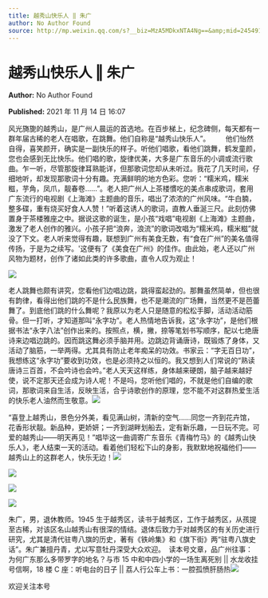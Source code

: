 ```yaml
---
title: 越秀山快乐人 ‖ 朱广
author: No Author Found
source: http://mp.weixin.qq.com/s?__biz=MzA5MDkxNTA4Ng==&amp;mid=2454911705&amp;idx=1&amp;sn=55bedeaf984e378c8fcb8446f9faab94&amp;chksm=87a232b8b0d5bbae1f121e08c823dad7e5f4c2dff4912f8af0dc395e881f0e1e793917c46d9e#rd
---
```


# 越秀山快乐人 ‖ 朱广

**Author:** No Author Found

**Published:** 2021 年 11 月 14 日 16:07

风光旖旎的越秀山，是广州人晨运的首选地。在百步梯上，纪念碑侧，每天都有一群年届古稀的老人在唱歌，在跳舞。他们自称是“越秀山快乐人”。        他们怡然自得，喜笑颜开，确实是一副快乐的样子。听他们唱歌，看他们跳舞，鹤发童颜，您也会感到无比快乐。他们唱的歌，旋律优美，大多是广东音乐的小调或流行歌曲。乍一听，尽管那旋律耳熟能详，但那歌词您却从未听过。我花了几天时间，仔细地听，却发现那歌词十分有趣。充满鲜明的地方色彩。您听：“糯米鸡，糯米糍，芋角，凤爪，靓春卷……”。老人把广州人上茶楼慣吃的美点串成歌词，套用广东流行的电视剧《上海滩》主题曲的音乐，唱出了浓浓的广州风味。“牛白腩，整多碟，重有烧买好食人人赞！”听着这诱人的歌词，直教人垂涎三尺。此刻仿佛置身于茶楼雅座之中。据说这歌的诞生，是小孩“戏唱”电视剧《上海滩》主题曲，激发了老人创作的雅兴。小孩子把“浪奔，浪流”的歌词改唱为“糯米鸡，糯米糍”就没了下文。老人听来觉得有趣，联想到广州有美食无数，有“食在广州”的美名值得传扬，于是为之续写。'这便有了《美食在广州》的佳作。由此始，老人还以广州风物为题材，创作了诸如此类的许多歌曲，直令人叹为观止！

![](https://mmbiz.qpic.cn/mmbiz_jpg/PJWG74pLsMbTltnD32OMq6uicLKYaRJrC4LV3VG2YjmaW69IWzn7vhvZaXqLLia06MFs93x2iaROnGWOenDzYlXBg/640)

老人跳舞也颇有讲究，您看他们边唱边跳，跳得蛮起劲的。那舞虽然简单，但也很有韵律，看得出他们跳的不是什么民族舞，也不是潮流的广场舞，当然更不是芭蕾舞了。到底他们跳的什么舞呢？我原以为老人只是随意的松松手脚，活动活动筋骨。但一打听，才知道那叫“永字功”。老人热情地告诉我，这“永字功”，是他们根据书法“永字八法”创作出来的。按照点，横，撇，捺等笔划书写顺序，配以七绝唐诗来边唱边跳的。因而跳这舞必须手脑并用。边跳边背诵唐诗，既锻炼了身体，又活动了脑筋，一举两得。尤其具有防止老年痴呆的功效。书家云：“字无百日功”，我想练这“永字功”要收到功效，也是必须持之以恒的。我又想到人们常说的“熟读唐诗三百首，不会吟诗也会吟。”老人天天这样练，身体越来硬朗，脑子越来越好使，说不定那天还会成为诗人呢！不是吗，您听他们唱的，不就是他们自编的歌词，那歌词来自生活，反映生活，合乎诗歌创作的原理，您不能不对这群热爱生活的快乐老人油然而生敬意。![](https://mmbiz.qpic.cn/mmbiz_gif/Ljib4So7yuWh2qIH0LwxHlJSyUehCbkZsJuutb7SmupzvcNZHzvGKgmZbTp7zv8zwq6LBzEVnVFTlW8XkyuwmdQ/640?wx_fmt=gif)

“喜登上越秀山，景色分外美，看见满山树，清新的空气……同您一齐到花卉馆，花香形状靓。新品种，更娇妍；一齐到湖畔划船去，定有新乐趣，一日玩不完。可爱的越秀山——明天再见！”唱毕这一曲调寄广东音乐《青梅竹马》的《越秀山快乐人》，老人结束一天的活动。看着他们轻松下山的身影，我默默地祝福他们——越秀山上的这群老人，快乐无边！![](https://mmbiz.qpic.cn/mmbiz_jpg/PJWG74pLsMbTltnD32OMq6uicLKYaRJrCBZC0XyEiaStvqYSk0eDmU0jicHqMrSNBGYrhHEw3qw7iciaib70mx0dFW6Q/640)

![](https://mmbiz.qpic.cn/mmbiz_png/Ljib4So7yuWiaVApYvfVr55A89WJmumiaQ7WgoKibvdw6rhjictV3JgcTdH2RoS627WqFpERTqNhpbYicJUTsO2Tpib2w/640?wx_fmt=png)

![](https://mmbiz.qpic.cn/mmbiz_gif/Ljib4So7yuWhEbJy5VJqCPUUSbaJdp2emDOFqB5xmFeO4w3aFUW508JScf04zEqFLSePfVFiaw3YCADhmiaEAcjUQ/640?wx_fmt=gif)

![](https://mmbiz.qpic.cn/mmbiz_jpg/PJWG74pLsMbTltnD32OMq6uicLKYaRJrC7L0UJNyRRDn7ic6Hic9u9pbiaUe4Eg6NnoNDrMx8aYFY9vkzCU4RhnEibQ/640)

朱广，男，退休教师。1945 生于越秀区，读书于越秀区，工作于越秀区，从孩提至古稀，对该区名山越秀山有很深的情结。退体后致力于对越秀区的有关历史进行研究，尤其是清代驻粤八旗的历史，著有《铁岭集》和《旗下街》两“驻粤八旗史话”。朱广兼擅丹青，尤以写意牡丹深受大众欢迎。  读本号文章，品广州往事：为何广东那么多带罗字的地名？与市 15 中和中四小学的一场生离死别 || 水龙收挂号信啊，18 楼 C 座：听电台的日子 || 荔人行公车上书：一腔孤愤肝肠热![](https://mmbiz.qpic.cn/mmbiz_gif/Ljib4So7yuWhEbJy5VJqCPUUSbaJdp2emDOFqB5xmFeO4w3aFUW508JScf04zEqFLSePfVFiaw3YCADhmiaEAcjUQ/640?wx_fmt=gif)

欢迎关注本号
